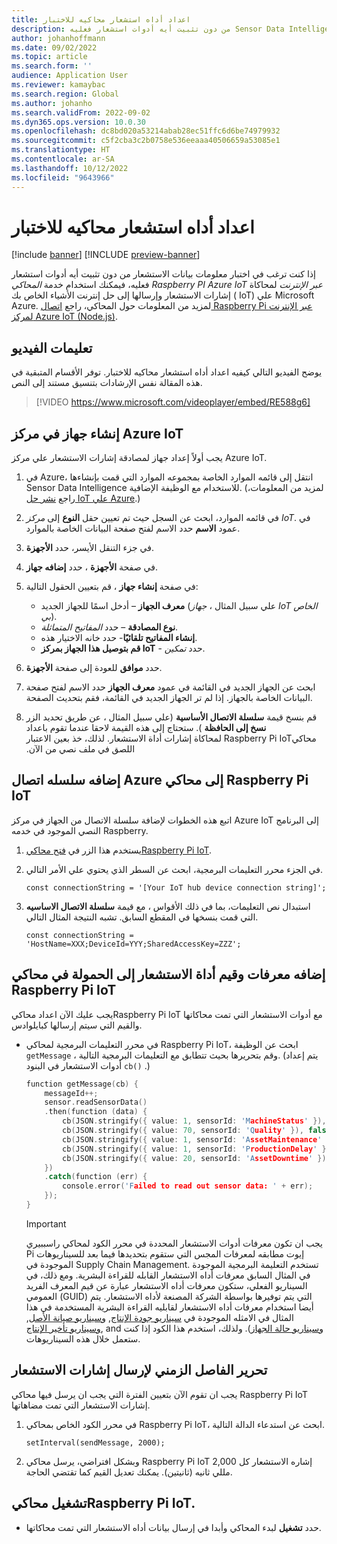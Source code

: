 ```yaml
---
title: اعداد أداه استشعار محاكيه للاختبار
description: توضح هذه المقالة كيفيه إعداد المحاكي الذي يمكنك استخدامه لاختبار معلومات ‏‫الوظيفة الإضافية Sensor Data Intelligence‬ من دون تثبيت أيه أدوات استشعار فعليه.
author: johanhoffmann
ms.date: 09/02/2022
ms.topic: article
ms.search.form: ''
audience: Application User
ms.reviewer: kamaybac
ms.search.region: Global
ms.author: johanho
ms.search.validFrom: 2022-09-02
ms.dyn365.ops.version: 10.0.30
ms.openlocfilehash: dc8bd020a53214abab28ec51ffc6d6be74979932
ms.sourcegitcommit: c5f2cba3c2b0758e536eeaaa40506659a53085e1
ms.translationtype: HT
ms.contentlocale: ar-SA
ms.lasthandoff: 10/12/2022
ms.locfileid: "9643966"
---
```

# <a name="set-up-a-simulated-sensor-for-testing"></a>اعداد أداه استشعار محاكيه للاختبار

[!include [banner](../includes/banner.md)]
[!INCLUDE [preview-banner](../includes/preview-banner.md)]

إذا كنت ترغب في اختبار معلومات بيانات الاستشعار من دون تثبيت أيه أدوات استشعار فعليه، فيمكنك استخدام خدمة *المحاكي Raspberry PI Azure IoT عبر الإنترنت* لمحاكاة إشارات الاستشعار وإرسالها إلى حل إنترنت الأشياء الخاص بك ( IoT) علي Microsoft Azure. لمزيد من المعلومات حول المحاكي، راجع [اتصال Raspberry Pi عبر الإنترنت لمركز Azure IoT (Node.js)](/azure/iot-hub/iot-hub-raspberry-pi-web-simulator-get-started).

## <a name="video-instructions"></a>تعليمات الفيديو

يوضح الفيديو التالي كيفيه اعداد أداه استشعار محاكيه للاختبار. توفر الأقسام المتبقية في هذه المقالة نفس الإرشادات بتنسيق مستند إلى النص.

> [!VIDEO https://www.microsoft.com/videoplayer/embed/RE588g6]

## <a name="create-a-device-in-azure-iot-hub"></a>إنشاء جهاز في مركز Azure IoT

يجب أولاً إعداد جهاز لمصادقة إشارات الاستشعار علي مركز Azure IoT.

1. في Azure، انتقل إلى قائمه الموارد الخاصة بمجموعه الموارد التي قمت بإنشاءها للاستخدام مع ‏‫الوظيفة الإضافية Sensor Data Intelligence‬. (لمزيد من المعلومات، راجع [نشر حل IoT علي Azure](sdi-deploy-iot-solution-on-azure.md).)
1. في قائمه الموارد، ابحث عن السجل حيث تم تعيين حقل **النوع** إلى *مركز IoT*. في عمود **الاسم** حدد الاسم لفتح صفحة البيانات الخاصة بالموارد.
1. في جزء التنقل الأيسر، حدد **الأجهزة**.
1. في صفحة **الأجهزة** ، حدد **إضافه جهاز**.
1. في صفحة **إنشاء جهاز** ، قم بتعيين الحقول التالية:

    - **معرف الجهاز** – أدخل اسمًا للجهاز الجديد (علي سبيل المثال ، *جهاز IoT الخاص بي*).
    - **نوع المصادقة** – حدد *المفاتيح المتماثلة*.
    - **إنشاء المفاتيح تلقائيًا**- حدد خانه الاختيار هذه.
    - **قم بتوصيل هذا الجهاز بمركز IoT** - حدد *تمكين*.

1. حدد **موافق** للعودة إلى صفحة **الأجهزة**.
1. ابحث عن الجهاز الجديد في القائمة في عمود **معرف الجهاز** حدد الاسم لفتح صفحة البيانات الخاصة بالجهاز. إذا لم تر الجهاز الجديد في القائمة، فقم بتحديث الصفحة.
1. قم بنسخ قيمة **‬‏‫سلسلة الاتصال الأساسية** (علي سبيل المثال ، عن طريق تحديد الزر **نسخ إلى الحافظة** ). ستحتاج إلى هذه القيمة لاحقا عندما تقوم باعداد محاكيRaspberry Pi IoT لمحاكاة إشارات أداة الاستشعار. لذلك، خذ بعين الاعتبار اللصق في ملف نصي من الآن.

## <a name="add-the-azure-connection-string-to-the-raspberry-pi-iot-simulator"></a>إضافه سلسله اتصال Azure إلى محاكي Raspberry Pi IoT

اتبع هذه الخطوات لإضافة سلسلة الاتصال من الجهاز في مركز Azure IoT إلى البرنامج النصي الموجود في خدمه Raspberry.

1. يستخدم هذا الزر في [فتح محاكيRaspberry Pi IoT](https://azure-samples.github.io/raspberry-pi-web-simulator/).
1. في الجزء محرر التعليمات البرمجية، ابحث عن السطر الذي يحتوي علي الأمر التالي.

    `const connectionString = '[Your IoT hub device connection string]';`

1. استبدال نص التعليمات، بما في ذلك الأقواس ، مع قيمة **سلسلة الاتصال الاساسيه** التي قمت بنسخها في المقطع السابق. تشبه النتيجة المثال التالي.

    `const connectionString = 'HostName=XXX;DeviceId=YYY;SharedAccessKey=ZZZ';`

## <a name="add-sensor-ids-and-values-to-the-payload-in-the-raspberry-pi-iot-simulator"></a>إضافه معرفات وقيم أداة الاستشعار إلى الحمولة في محاكي Raspberry Pi IoT

يجب عليك الآن اعداد محاكيRaspberry Pi IoT مع أدوات الاستشعار التي تمت محاكاتها والقيم التي سيتم إرسالها كبايلوادس.

- في محرر التعليمات البرمجية لمحاكي Raspberry Pi IoT، ابحث عن الوظيفة `getMessage` ، وقم بتحريرها بحيث تتطابق مع التعليمات البرمجية التالية. (يتم إعداد أدوات الاستشعار في البنود `cb()` .)

    ```cpp
    function getMessage(cb) {
        messageId++;
        sensor.readSensorData()
        .then(function (data) {
            cb(JSON.stringify({ value: 1, sensorId: 'MachineStatus' }), false);
            cb(JSON.stringify({ value: 70, sensorId: 'Quality' }), false);
            cb(JSON.stringify({ value: 1, sensorId: 'AssetMaintenance' }), false);
            cb(JSON.stringify({ value: 1, sensorId: 'ProductionDelay' }), false);
            cb(JSON.stringify({ value: 20, sensorId: 'AssetDowntime' }), false);
        })
        .catch(function (err) {
            console.error('Failed to read out sensor data: ' + err);
        });
    }
    ```

    > [!IMPORTANT]
    > يجب ان تكون معرفات أدوات الاستشعار المحددة في محرر الكود لمحاكي راسببيري Pi إيوت مطابقه لمعرفات المجس التي ستقوم بتحديدها فيما بعد للسيناريوهات الموجودة في Supply Chain Management. تستخدم التعليمة البرمجية الموجودة في المثال السابق معرفات أداه الاستشعار القابله للقراءة البشرية. ومع ذلك، في السيناريو الفعلي، ستكون معرفات أداه الاستشعار عبارة عن قيم المعرف الفريد العمومي (GUID) التي يتم توفيرها بواسطة الشركة المصنعة لأداه الاستشعار. يتم أيضا استخدام معرفات أداه الاستشعار لقابليه القراءة البشرية المستخدمة في هذا المثال في الامثله الموجودة في [سيناريو جودة الإنتاج](sdi-scenario-product-quality.md), [وسيناريو صيانة الأصل](sdi-scenario-asset-maintenance.md), [وسيناريو تأخير الإنتاج](sdi-scenario-production-delays.md), and [وسيناريو حالة الجهاز](sdi-scenario-equipment-downtime.md)). ولذلك، استخدم هذا الكود إذا كنت ستعمل خلال هذه السيناريوهات.

## <a name="edit-the-interval-for-sending-sensor-signals"></a>تحرير الفاصل الزمني لإرسال إشارات الاستشعار

يجب ان تقوم الآن بتعيين الفترة التي يجب ان يرسل فيها محاكي Raspberry Pi IoT إشارات الاستشعار التي تمت مضاهاتها.

1. في محرر الكود الخاص بمحاكي Raspberry Pi IoT، ابحث عن استدعاء الدالة التالية.

    `setInterval(sendMessage, 2000);`

2. وبشكل افتراضي، يرسل محاكي Raspberry Pi IoT إشاره الاستشعار كل 2,000 مللي ثانيه (ثانيتين). يمكنك تعديل القيم كما تقتضي الحاجة.

## <a name="run-the-raspberry-pi-iot-simulator"></a>تشغيل محاكيRaspberry Pi IoT.

- حدد **تشغيل** لبدء المحاكي وأبدا في إرسال بيانات أداه الاستشعار التي تمت محاكاتها.
